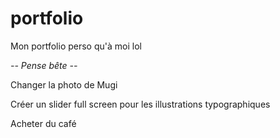 # portfolio
Mon portfolio perso qu'à moi lol


*-- Pense bête --*

Changer la photo de Mugi 

Créer un slider full screen pour les illustrations typographiques

Acheter du café 

